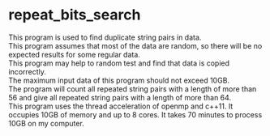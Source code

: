 # repeat_bits_search
This program is used to find duplicate string pairs in data.<br>
This program assumes that most of the data are random, so there will be no expected results for some regular data.<br>
This program may help to random test and find that data is copied incorrectly.<br>
The maximum input data of this program should not exceed 10GB.<br>
The program will count all repeated string pairs with a length of more than 56 and give all repeated string pairs with a length of more than 64.<br>
This program uses the thread acceleration of openmp and c++11. It occupies 10GB of memory and up to 8 cores. It takes 70 minutes to process 10GB on my computer.<br>
